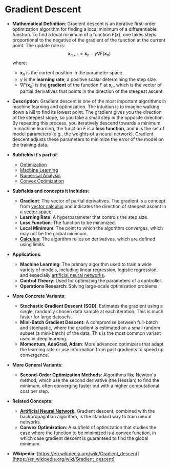 # Gradient Descent

- **Mathematical Definition**: Gradient descent is an iterative first-order optimization algorithm for finding a local minimum of a differentiable function. To find a local minimum of a function $F(\mathbf{x})$, one takes steps proportional to the negative of the gradient of the function at the current point. The update rule is:
$$ \mathbf{x}_{n+1} = \mathbf{x}_n - \gamma \nabla F(\mathbf{x}_n) $$
  where:
    - $\mathbf{x}_n$ is the current position in the parameter space.
    - $\gamma$ is the **learning rate**, a positive scalar determining the step size.
    - $\nabla F(\mathbf{x}_n)$ is the **gradient** of the function $F$ at $\mathbf{x}_n$, which is the vector of partial derivatives that points in the direction of the steepest ascent.

- **Description**: Gradient descent is one of the most important algorithms in machine learning and optimization. The intuition is to imagine walking down a hill to find its lowest point. The gradient gives you the direction of the steepest slope, so you take a small step in the opposite direction. By repeating this process, you iteratively descend towards a minimum. In machine learning, the function $F$ is a **loss function**, and $\mathbf{x}$ is the set of model parameters (e.g., the weights of a neural network). Gradient descent adjusts these parameters to minimize the error of the model on the training data.

- **Subfields it's part of**:
    - [Optimization](https://en.wikipedia.org/wiki/Mathematical_optimization)
    - [Machine Learning](https://en.wikipedia.org/wiki/Machine_learning)
    - [Numerical Analysis](https://en.wikipedia.org/wiki/Numerical_analysis)
    - [Convex Optimization](https://en.wikipedia.org/wiki/Convex_optimization)

- **Subfields and concepts it includes**:
    - **Gradient**: The vector of partial derivatives. The gradient is a concept from [vector calculus](../../pure_mathematics/analysis/derivative.md) and indicates the direction of steepest ascent in a [vector space](../../pure_mathematics/linear_algebra/vector_space.md).
    - **Learning Rate**: A hyperparameter that controls the step size.
    - **Loss Function**: The function to be minimized.
    - **Local Minimum**: The point to which the algorithm converges, which may not be the global minimum.
    - **[Calculus](../../pure_mathematics/analysis/limit.md)**: The algorithm relies on derivatives, which are defined using limits.

- **Applications**:
    - **Machine Learning**: The primary algorithm used to train a wide variety of models, including linear regression, logistic regression, and especially [artificial neural networks](./artificial_neural_network.md).
    - **Control Theory**: Used for optimizing the parameters of a controller.
    - **Operations Research**: Solving large-scale optimization problems.

- **More Concrete Variants**:
    - **Stochastic Gradient Descent (SGD)**: Estimates the gradient using a single, randomly chosen data sample at each iteration. This is much faster for large datasets.
    - **Mini-Batch Gradient Descent**: A compromise between full-batch and stochastic, where the gradient is estimated on a small random subset (a mini-batch) of the data. This is the most common variant used in deep learning.
    - **Momentum, AdaGrad, Adam**: More advanced optimizers that adapt the learning rate or use information from past gradients to speed up convergence.

- **More General Variants**:
    - **Second-Order Optimization Methods**: Algorithms like Newton's method, which use the second derivative (the Hessian) to find the minimum, often converging faster but with a higher computational cost per step.

- **Related Concepts**:
    - **[Artificial Neural Network](./artificial_neural_network.md)**: Gradient descent, combined with the backpropagation algorithm, is the standard way to train neural networks.
    - **Convex Optimization**: A subfield of optimization that studies the case where the function to be minimized is a convex function, in which case gradient descent is guaranteed to find the global minimum.

- **Wikipedia**: [https://en.wikipedia.org/wiki/Gradient_descent](https://en.wikipedia.org/wiki/Gradient_descent)

